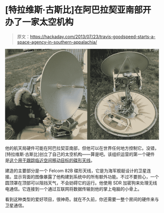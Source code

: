 # [特拉维斯·古斯比]在阿巴拉契亚南部开办了一家太空机构

> 原文：<https://hackaday.com/2013/07/23/travis-goodspeed-starts-a-space-agency-in-southern-appalachia/>

![travis-goodspeed-space-tracker](img/dd4d46a7f5b951f7e30ebdf75b5d9c69.png)

他的航天局硬件可能在阿巴拉契亚南部，但他可以在世界任何地方控制它。没错，[特拉维斯·古斯比]创立了自己的太空机构——算是吧。该组织运营的第一个硬件是[这个用于跟踪临近空间移动目标的碟形天线](http://travisgoodspeed.blogspot.com/2013/07/hillbilly-tracking-of-low-earth-orbit.html)。

建造的主要部分是一个 Felcom 82B 碟形天线，它是为海军舰艇设计的卫星连接。显示背面的图像暴露了他构建到系统中的所有额外功能。不过不要担心，一个圆顶罩在顶部可以阻挡天气，不会妨碍它的运行。他使用 SDR 加密狗来处理无线电通信。它连接到一个通过互联网将数据传输到他的掌上电脑的小骨上。

看到这种类型的爱好项目，很神奇。就在不久前，你还需要一整个房间的硬件来与卫星通信。